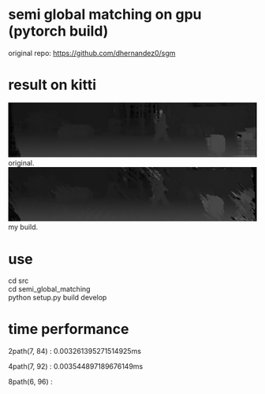 
# semi global matching on gpu (pytorch build)
original repo: https://github.com/dhernandez0/sgm

# result on kitti
![sgm1](https://github.com/sjg918/sgm/blob/main/sgm1.png?raw=true)
original.
![sgmpy](https://github.com/sjg918/sgm/blob/main/sgmpy.png?raw=true)
my build.

# use
cd src<br/>
cd semi_global_matching<br/>
python setup.py build develop<br/>

# time performance
2path(7, 84) : 0.003261395271514925ms

4path(7, 92) : 0.003544897189676149ms

8path(6, 96) : 
